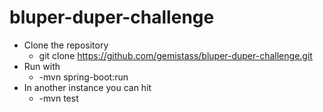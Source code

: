 # bluper-duper-challenge


* Clone the repository
	* git clone https://github.com/gemistass/bluper-duper-challenge.git
* Run with 
	* -mvn spring-boot:run
* In another instance you can hit 
	* -mvn test

